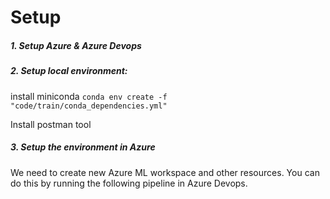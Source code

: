 # Setup

##### 1. Setup Azure & Azure Devops 

##### 2. Setup local environment:
install miniconda
`conda env create -f "code/train/conda_dependencies.yml"`

Install postman tool

##### 3. Setup the environment in Azure
We need to create new Azure ML workspace and other resources. You can do this by running the following pipeline in Azure Devops.